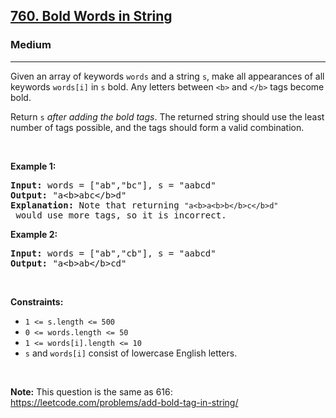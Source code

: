 <h2><a href="https://leetcode.com/problems/bold-words-in-string">760. Bold Words in String</a></h2><h3>Medium</h3><hr><p>Given an array of keywords <code>words</code> and a string <code>s</code>, make all appearances of all keywords <code>words[i]</code> in <code>s</code> bold. Any letters between <code>&lt;b&gt;</code> and <code>&lt;/b&gt;</code> tags become bold.</p>

<p>Return <code>s</code> <em>after adding the bold tags</em>. The returned string should use the least number of tags possible, and the tags should form a valid combination.</p>

<p>&nbsp;</p>
<p><strong class="example">Example 1:</strong></p>

<pre>
<strong>Input:</strong> words = [&quot;ab&quot;,&quot;bc&quot;], s = &quot;aabcd&quot;
<strong>Output:</strong> &quot;a&lt;b&gt;abc&lt;/b&gt;d&quot;
<strong>Explanation:</strong> Note that returning <code>&quot;a&lt;b&gt;a&lt;b&gt;b&lt;/b&gt;c&lt;/b&gt;d&quot;</code> would use more tags, so it is incorrect.
</pre>

<p><strong class="example">Example 2:</strong></p>

<pre>
<strong>Input:</strong> words = [&quot;ab&quot;,&quot;cb&quot;], s = &quot;aabcd&quot;
<strong>Output:</strong> &quot;a&lt;b&gt;ab&lt;/b&gt;cd&quot;
</pre>

<p>&nbsp;</p>
<p><strong>Constraints:</strong></p>

<ul>
	<li><code>1 &lt;= s.length &lt;= 500</code></li>
	<li><code>0 &lt;= words.length &lt;= 50</code></li>
	<li><code>1 &lt;= words[i].length &lt;= 10</code></li>
	<li><code>s</code> and <code>words[i]</code> consist of lowercase English letters.</li>
</ul>

<p>&nbsp;</p>
<p><strong>Note:</strong> This question is the same as 616: <a href="https://leetcode.com/problems/add-bold-tag-in-string/" target="_blank">https://leetcode.com/problems/add-bold-tag-in-string/</a></p>

